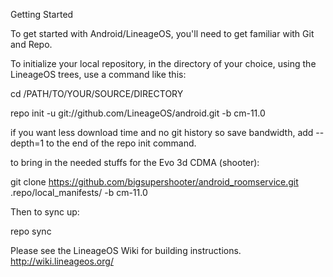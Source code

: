 Getting Started

To get started with Android/LineageOS, you'll need to get familiar with Git and Repo.

To initialize your local repository, in the directory of your choice, using the LineageOS trees, use a command like this:

cd /PATH/TO/YOUR/SOURCE/DIRECTORY

repo init -u git://github.com/LineageOS/android.git -b cm-11.0

if you want less download time and no git history so save bandwidth, add --depth=1 to the end of the repo init command.

to bring in the needed stuffs for the Evo 3d CDMA (shooter):

git clone https://github.com/bigsupershooter/android_roomservice.git .repo/local_manifests/ -b cm-11.0

Then to sync up:

repo sync

Please see the LineageOS Wiki for building instructions.
http://wiki.lineageos.org/
